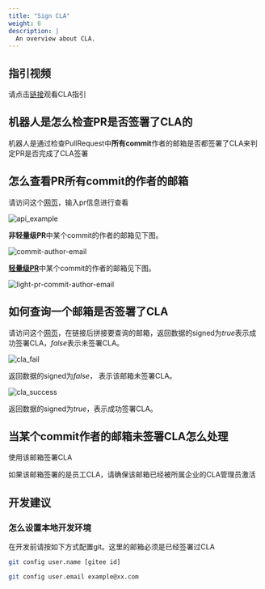 ```yaml
---
title: "Sign CLA"
weight: 6
description: |
  An overview about CLA.
---
```


## 指引视频

请点击[链接](https://www.bilibili.com/video/BV12A411o7zY/)观看CLA指引

## 机器人是怎么检查PR是否签署了CLA的

机器人是通过检查PullRequest中**所有commit**作者的邮箱是否都签署了CLA来判定PR是否完成了CLA签署

## 怎么查看PR所有commit的作者的邮箱

请访问这个[网页](https://gitee.com/api/v5/swagger#/getV5ReposOwnerRepoPullsNumberCommits)，输入pr信息进行查看

![api_example](api_example.png)

**非轻量级PR**中某个commit的作者的邮箱见下图。

![commit-author-email](commit_author_email.png)

[**轻量级PR**](https://gitee.com/help/articles/4291)中某个commit的作者的邮箱见下图。

![light-pr-commit-author-email](light_pr_commit_author_email.png)

## 如何查询一个邮箱是否签署了CLA

请访问这个[网页](https://clasign.osinfra.cn/api/v1/individual-signing/gitee_openeuler-1611298811283968340?email=)，在链接后拼接要查询的邮箱，返回数据的signed为*true*表示成功签署CLA，*false*表示未签署CLA。

![cla_fail](cla_fail.png)

返回数据的signed为*false*， 表示该邮箱未签署CLA。

![cla_success](cla_success.png)

返回数据的signed为*true*，表示成功签署CLA。

## 当某个commit作者的邮箱未签署CLA怎么处理

   使用该邮箱签署CLA

   如果该邮箱签署的是员工CLA，请确保该邮箱已经被所属企业的CLA管理员激活

## 开发建议

### 怎么设置本地开发环境

在开发前请按如下方式配置git。这里的邮箱必须是已经签署过CLA

```sh
git config user.name [gitee id]

git config user.email example@xx.com
```
